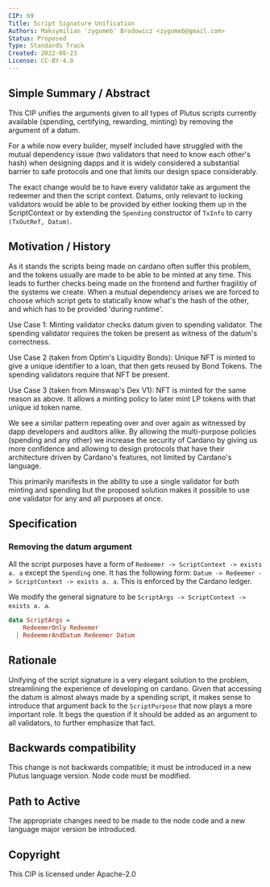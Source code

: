 ```yaml
---
CIP: 69
Title: Script Signature Unification 
Authors: Maksymilian 'zygomeb' Brodowicz <zygomeb@gmail.com>
Status: Proposed
Type: Standards Track
Created: 2022-08-23
License: CC-BY-4.0
---
```


## Simple Summary / Abstract

This CIP unifies the arguments given to all types of Plutus scripts currently available (spending, certifying, rewarding, minting) by removing the argument of a datum.

For a while now every builder, myself included have struggled with the mutual dependency issue (two validators that need to know each other's hash) when designing dapps and it is widely considered a substantial barrier to safe protocols and one that limits our design space considerably. 

The exact change would be to have every validator take as argument the redeemer and then the script context. Datums, only relevant to locking validators would be able to be provided by either looking them up in the ScriptContext or by extending the `Spending` constructor of `TxInfo` to carry `(TxOutRef, Datum)`. 

## Motivation / History

As it stands the scripts being made on cardano often suffer this problem, and the tokens usually are made to be able to be minted at any time. This leads to further checks being made on the frontend and further fragilitiy of the systems we create. When a mutual dependency arises we are forced to choose which script gets to statically know what's the hash of the other, and which has to be provided 'during runtime'.

Use Case 1: Minting validator checks datum given to spending validator. The spending validator requires the token be present as witness of the datum's correctness.

Use Case 2 (taken from Optim's Liquidity Bonds): Unique NFT is minted to give a unique identifier to a loan, that then gets reused by Bond Tokens. The spending validators require that NFT be present. 

Use Case 3 (taken from Minswap's Dex V1): NFT is minted for the same reason as above. It allows a minting policy to later mint LP tokens with that unique id token name.

We see a similar pattern repeating over and over again as witnessed by dapp developers and auditors alike. By allowing the multi-purpose policies (spending and any other) we increase the security of Cardano by giving us more confidence and allowing to design protocols that have their architecture driven by Cardano's features, not limited by Cardano's language.

This primarily manifests in the ability to use a single validator for both minting and spending but the proposed solution makes it possible to use one validator for any and all purposes at once.

## Specification

### Removing the datum argument

All the script purposes have a form of `Redeemer -> ScriptContext -> exists a. a` except the `Spending` one.
It has the following form: `Datum -> Redeemer -> ScriptContext -> exists a. a`. This is enforced by the Cardano ledger. 

We modify the general signature to be `ScriptArgs -> ScriptContext -> exists a. a`.

```hs
data ScriptArgs =
    RedeemerOnly Redeemer
  | RedeemerAndDatum Redeemer Datum
```

## Rationale

Unifying of the script signature is a very elegant solution to the problem, streamlining the experience of developing on cardano.
Given that accessing the datum is almost always made by a spending script, it makes sense to introduce that argument back to the `ScriptPurpose` that now plays a more important role.
It begs the question if it should be added as an argument to all validators, to further emphasize that fact. 

## Backwards compatibility

This change is not backwards compatible; it must be introduced in a new Plutus language version.
Node code must be modified.

## Path to Active

The appropriate changes need to be made to the node code and a new language major version be introduced. 

## Copyright

This CIP is licensed under Apache-2.0